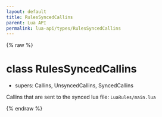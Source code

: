 ```yaml
---
layout: default
title: RulesSyncedCallins
parent: Lua API
permalink: lua-api/types/RulesSyncedCallins
---
```


{% raw %}

# class RulesSyncedCallins


- supers: Callins, UnsyncedCallins, SyncedCallins




Callins that are sent to the synced lua file: `LuaRules/main.lua`






{% endraw %}
